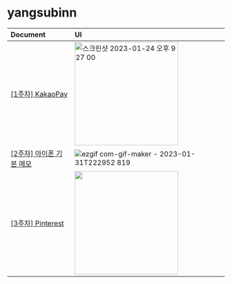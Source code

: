 # yangsubinn

| Document | UI |
|:--|:--|
|[[1주차] KakaoPay](https://github.com/I-Swift-UI/yangsubinn/blob/main/Document/%5B1%EC%A3%BC%EC%B0%A8%5D%20KakaoPay.md) |<img width="240" alt="스크린샷 2023-01-24 오후 9 27 00" src="https://user-images.githubusercontent.com/81167570/214291488-d0b85423-61cb-46ba-9c5d-959eb926c207.png"> |
| [[2주자] 아이폰 기본 메모](https://github.com/I-Swift-UI/yangsubinn/blob/main/Document/%5B2%EC%A3%BC%EC%B0%A8%5D%20%EC%95%84%EC%9D%B4%ED%8F%B0%20%EA%B8%B0%EB%B3%B8%20%EB%A9%94%EB%AA%A8.md) |  ![ezgif com-gif-maker - 2023-01-31T222952 819](https://user-images.githubusercontent.com/81167570/215773745-f7e91ee5-a788-4738-88ba-edb603e716a9.gif)|
| [[3주차] Pinterest](https://github.com/I-Swift-UI/yangsubinn/blob/main/Document/%5B3%EC%A3%BC%EC%B0%A8%5D%20Pinterest.md) | <img width="240" src="https://user-images.githubusercontent.com/81167570/217531248-03ff7cac-403b-4aaa-97c0-8defdcdad9d8.gif" > |
